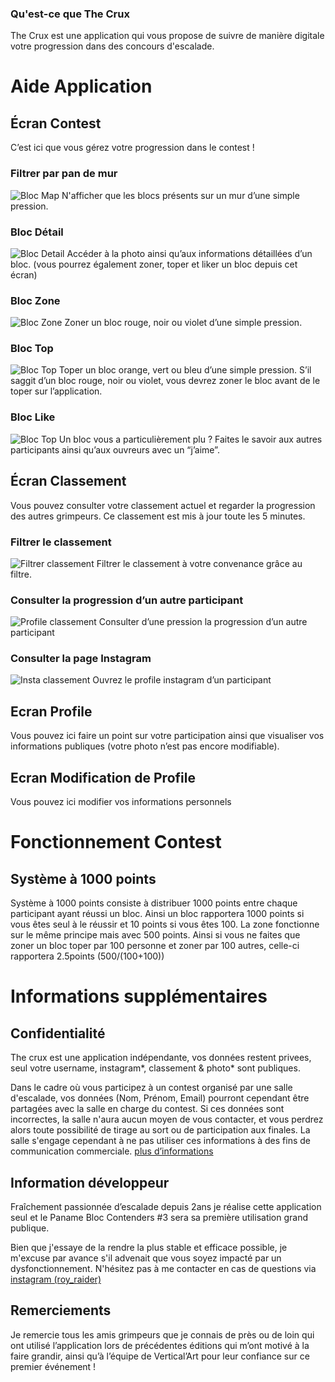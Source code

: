### Qu'est-ce que The Crux

The Crux est une application qui vous propose de suivre de manière digitale votre progression dans des concours d'escalade.


# Aide Application


## Écran Contest
C’est ici que vous gérez votre progression dans le contest !


### Filtrer par pan de mur
![Bloc Map](https://thewall.warchief-raider.com/images/app/onboarding/crux-map.gif)
N'afficher que les blocs présents sur un mur d’une simple pression.

### Bloc Détail
![Bloc Detail](https://thewall.warchief-raider.com/images/app/onboarding/crux-detail.gif)
Accéder à la photo ainsi qu’aux informations détaillées d’un bloc. (vous pourrez également zoner, toper et liker un bloc depuis cet écran) 

### Bloc Zone
![Bloc Zone](https://thewall.warchief-raider.com/images/app/onboarding/crux-zone.gif)
Zoner un bloc rouge, noir ou violet d’une simple pression.

### Bloc Top
![Bloc Top](https://thewall.warchief-raider.com/images/app/onboarding/crux-top.gif)
Toper un bloc orange, vert ou bleu d’une simple pression. S’il saggit d’un bloc rouge, noir ou violet, vous devrez zoner le bloc avant de le toper sur l’application.

### Bloc Like
![Bloc Top](https://thewall.warchief-raider.com/images/app/onboarding/crux-like.gif)
Un bloc vous a particulièrement plu ? Faites le savoir aux autres participants ainsi qu’aux ouvreurs avec un “j’aime”.


## Écran Classement


Vous pouvez consulter votre classement actuel et regarder la progression des autres grimpeurs. Ce classement est mis à jour toute les 5 minutes.

### Filtrer le classement
![Filtrer classement](https://thewall.warchief-raider.com/images/app/onboarding/crux-filter.gif)
Filtrer le classement à votre convenance grâce au filtre.

### Consulter la progression d’un autre participant
![Profile classement](https://thewall.warchief-raider.com/images/app/onboarding/crux-profile.gif)
Consulter d’une pression la progression d’un autre participant

### Consulter la page Instagram
![Insta  classement](https://thewall.warchief-raider.com/images/app/onboarding/crux-insta.gif)
Ouvrez le profile instagram d’un participant


## Ecran Profile


Vous pouvez ici faire un point sur votre participation ainsi que visualiser vos informations publiques (votre photo n’est pas encore modifiable). 


## Ecran Modification de Profile


Vous pouvez ici modifier vos informations personnels


# Fonctionnement Contest


## Système à 1000 points

Système à 1000 points consiste à distribuer 1000 points entre chaque participant ayant réussi un bloc. Ainsi un bloc rapportera 1000 points si vous êtes seul à le réussir et 10 points si vous êtes 100.
La zone fonctionne sur le même principe mais avec 500 points. Ainsi si vous ne faites que zoner un bloc toper par 100 personne et zoner par 100 autres, celle-ci rapportera 2.5points (500/(100+100))


# Informations supplémentaires


## Confidentialité


The crux est une application indépendante, vos données restent privees, seul votre username, instagram*, classement & photo* sont publiques.

Dans le cadre où vous participez à un contest organisé par une salle d'escalade, vos données (Nom, Prénom, Email) pourront cependant être partagées avec la salle en charge du contest. Si ces données sont incorrectes, la salle n'aura aucun moyen de vous contacter, et vous perdrez alors toute possibilité de tirage au sort ou de participation aux finales. La salle s'engage cependant à ne pas utiliser ces informations à des fins de communication commerciale.
 [plus d’informations](https://www.freeprivacypolicy.com/live/5ad62da3-46c0-464e-99c7-6c17ed856f1c)


## Information développeur


Fraîchement passionnée d’escalade depuis 2ans je réalise cette application seul et le Paname Bloc Contenders #3 sera sa première utilisation grand publique. 

Bien que j'essaye de la rendre la plus stable et efficace possible, je m'excuse par avance s'il advenait que vous soyez impacté par un dysfonctionnement. N'hésitez pas à me contacter en cas de questions via [instagram (roy_raider)](https://www.instagram.com/roy_raider/)


## Remerciements

Je remercie tous les amis grimpeurs que je connais de près ou de loin qui ont utilisé l’application lors de précédentes éditions qui m’ont motivé à la faire grandir, ainsi qu’à l’équipe de Vertical’Art pour leur confiance sur ce premier événement !
